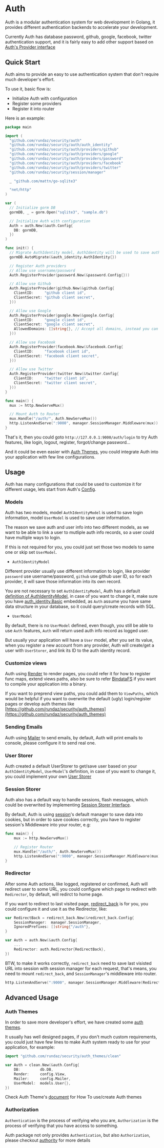 # Auth

Auth is a modular authentication system for web development in Golang, it provides different authentication backends to accelerate your development.

Currently Auth has database password, github, google, facebook, twitter authentication support, and it is fairly easy to add other support based on [Auth's Provider interface](https://godoc.org/github.com/rundaz/security/auth#Provider)

## Quick Start

Auth aims to provide an easy to use authentication system that don't require much developer's effort.

To use it, basic flow is:

* Initialize Auth with configuration
* Register some providers
* Register it into router

Here is an example:

```go
package main

import (
  "github.com/rundaz/security/auth"
  "github.com/rundaz/security/auth/auth_identity"
  "github.com/rundaz/security/auth/providers/github"
  "github.com/rundaz/security/auth/providers/google"
  "github.com/rundaz/security/auth/providers/password"
  "github.com/rundaz/security/auth/providers/facebook"
  "github.com/rundaz/security/auth/providers/twitter"
  "github.com/rundaz/security/session/manager"

  _ "github.com/mattn/go-sqlite3"

  "net/http"
)

var (
  // Initialize gorm DB
  gormDB, _ = gorm.Open("sqlite3", "sample.db")

  // Initialize Auth with configuration
  Auth = auth.New(&auth.Config{
    DB: gormDB,
  })
)

func init() {
  // Migrate AuthIdentity model, AuthIdentity will be used to save auth info, like username/password, oauth token, you could change that.
  gormDB.AutoMigrate(&auth_identity.AuthIdentity{})

  // Register Auth providers
  // Allow use username/password
  Auth.RegisterProvider(password.New(&password.Config{}))

  // Allow use Github
  Auth.RegisterProvider(github.New(&github.Config{
    ClientID:     "github client id",
    ClientSecret: "github client secret",
  }))

  // Allow use Google
  Auth.RegisterProvider(google.New(&google.Config{
    ClientID:     "google client id",
    ClientSecret: "google client secret",
    AllowedDomains: []string{}, // Accept all domains, instead you can pass a whitelist of acceptable domains
  }))

  // Allow use Facebook
  Auth.RegisterProvider(facebook.New(&facebook.Config{
    ClientID:     "facebook client id",
    ClientSecret: "facebook client secret",
  }))

  // Allow use Twitter
  Auth.RegisterProvider(twitter.New(&twitter.Config{
    ClientID:     "twitter client id",
    ClientSecret: "twitter client secret",
  }))
}

func main() {
  mux := http.NewServeMux()

  // Mount Auth to Router
  mux.Handle("/auth/", Auth.NewServeMux())
  http.ListenAndServe(":9000", manager.SessionManager.Middleware(mux))
}
```

That's it, then you could goto `http://127.0.0.1:9000/auth/login` to try Auth features, like login, logout, register, forgot/change password...

And it could be even easier with [Auth Themes](#auth-themes), you could integrate Auth into your application with few line configurations.

## Usage

Auth has many configurations that could be used to customize it for different usage, lets start from Auth's [Config](http://godoc.org/github.com/rundaz/security/auth#Config).

### Models

Auth has two models, model `AuthIdentityModel` is used to save login information, model `UserModel` is used to save user information.

The reason we save auth and user info into two different models, as we want to be able to link a user to mutliple auth info records, so a user could have multiple ways to login.

If this is not required for you, you could just set those two models to same one or skip set `UserModel`.

* `AuthIdentityModel`

Different provider usually use different information to login, like provider `password` use username/password, `github` use github user ID, so for each provider, it will save those information into its own record.

You are not necessary to set `AuthIdentityModel`, Auth has a default [definition of AuthIdentityModel](http://godoc.org/github.com/rundaz/security/auth/auth_identity#AuthIdentity), in case of you want to change it, make sure you have [auth_identity.Basic](http://godoc.org/github.com/rundaz/security/auth/auth_identity#Basic) embedded, as `Auth` assume you have same data structure in your database, so it could query/create records with SQL.

* `UserModel`

By default, there is no `UserModel` defined, even though, you still be able to use `Auth` features, `Auth` will return used auth info record as logged user.

But usually your application will have a `User` model, after you set its value, when you register a new account from any provider, Auth will create/get a user with `UserStorer`, and link its ID to the auth identity record.

### Customize views

Auth using [Render](http://github.com/qor/render) to render pages, you could refer it for how to register func maps, extend views paths, also be sure to refer [BindataFS](https://github.com/qor/bindatafs) if you want to compile your application into a binary.

If you want to preprend view paths, you could add them to `ViewPaths`, which would be helpful if you want to overwrite the default (ugly) login/register pages or develop auth themes like [https://github.com/rundaz/security/auth_themes](https://github.com/rundaz/security/auth_themes)

### Sending Emails

Auth using [Mailer](http://github.com/qor/mailer) to send emails, by default, Auth will print emails to console, please configure it to send real one.

### User Storer

Auth created a default UserStorer to get/save user based on your `AuthIdentityModel`, `UserModel`'s definition, in case of you want to change it, you could implement your own [User Storer](http://godoc.org/github.com/rundaz/security/auth#UserStorerInterface)

### Session Storer

Auth also has a default way to handle sessions, flash messages, which could be overwrited by implementing [Session Storer Interface](http://godoc.org/github.com/rundaz/security/auth#SessionStorerInterface).

By default, Auth is using [session](https://github.com/rundaz/security/session)'s default manager to save data into cookies, but in order to save cookies correctly, you have to register session's Middleware into your router, e.g:

```go
func main() {
	mux := http.NewServeMux()

	// Register Router
	mux.Handle("/auth/", Auth.NewServeMux())
	http.ListenAndServe(":9000", manager.SessionManager.Middleware(mux))
}
```

### Redirector

After some Auth actions, like logged, registered or confirmed, Auth will redirect user to some URL, you could configure which page to redirect with `Redirector`, by default, will redirct to home page.

If you want to redirect to last visited page, [redirect_back](https://github.com/rundaz/security/redirect_back) is for you, you could configure it and use it as the Redirector, like:

```go
var RedirectBack = redirect_back.New(&redirect_back.Config{
	SessionManager:  manager.SessionManager,
	IgnoredPrefixes: []string{"/auth"},
}

var Auth = auth.New(&auth.Config{
	...
	Redirector: auth.Redirector{RedirectBack},
})
```

BTW, to make it works correctly, `redirect_back` need to save last visisted URL into session with session manager for each request, that's means, you need to mount `redirect_back`, and `SessionManager`'s middleware into router.

```go
http.ListenAndServe(":9000", manager.SessionManager.Middleware(RedirectBack.Middleware(mux)))
```

## Advanced Usage

### Auth Themes

In order to save more developer's effort, we have created some [auth themes](https://github.com/rundaz/security/auth_themes).

It usually has well designed pages, if you don't much custom requirements, you could just have few lines to make Auth system ready to use for your application, for example:

```go
import "github.com/rundaz/security/auth_themes/clean"

var Auth = clean.New(&auth.Config{
	DB:         db.DB,
	Render:     config.View,
	Mailer:     config.Mailer,
	UserModel:  models.User{},
})
```

Check Auth Theme's [document](https://github.com/rundaz/security/auth_themes) for How To use/create Auth themes

### Authorization

`Authentication` is the process of verifying who you are, `Authorization` is the process of verifying that you have access to something.

Auth package not only provides `Authentication`, but also `Authorization`, please checkout [authority](https://github.com/rundaz/security/auth/tree/master/authority) for more details
